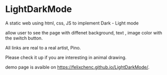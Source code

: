 # LightDarkMode

A static web using html, css, JS to implement Dark - Light mode

allow user to see the page with diffenet background, text , image color with the switch button.

All links are real to a real artist, Pino.

Please check it up if you are interesting in animal drawing.

demo page is avaible on https://felixchenc.github.io/LightDarkMode/.
